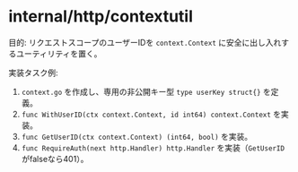 # internal/http/contextutil

目的: リクエストスコープのユーザーIDを `context.Context` に安全に出し入れするユーティリティを置く。

実装タスク例:
1. `context.go` を作成し、専用の非公開キー型 `type userKey struct{}` を定義。
2. `func WithUserID(ctx context.Context, id int64) context.Context` を実装。
3. `func GetUserID(ctx context.Context) (int64, bool)` を実装。
4. `func RequireAuth(next http.Handler) http.Handler` を実装（`GetUserID` がfalseなら401）。

